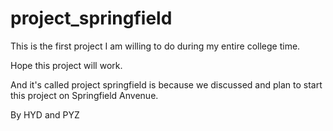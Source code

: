 # project_springfield
This is the first project I am willing to do during my entire college time.

Hope this project will work.

And it's called project springfield is because we discussed and plan to start this project on Springfield Anvenue.

By HYD and PYZ
